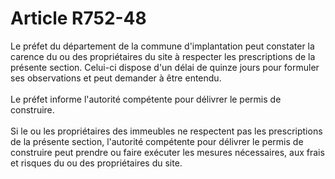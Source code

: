 # Article R752-48

<p>Le préfet du département de la commune d'implantation peut constater la carence du ou des propriétaires du site à respecter les prescriptions de la présente section. Celui-ci dispose d'un délai de quinze jours pour formuler ses observations et peut demander à être entendu. <br/><br/> Le préfet informe l'autorité compétente pour délivrer le permis de construire. <br/><br/> Si le ou les propriétaires des immeubles ne respectent pas les prescriptions de la présente section, l'autorité compétente pour délivrer le permis de construire peut prendre ou faire exécuter les mesures nécessaires, aux frais et risques du ou des propriétaires du site.</p>